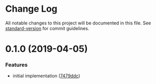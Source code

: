 # Change Log

All notable changes to this project will be documented in this file. See [standard-version](https://github.com/conventional-changelog/standard-version) for commit guidelines.

# 0.1.0 (2019-04-05)


### Features

* initial implementation ([7479ddc](https://github.com/omghax/ember-novnc-shim/commit/7479ddc))
